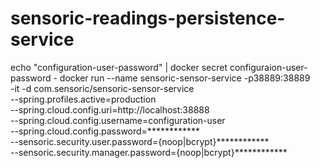 # sensoric-readings-persistence-service

echo "configuration-user-password" | docker secret configuraion-user-password -
docker run --name sensoric-sensor-service -p38889:38889 \
    -it -d com.sensoric/sensoric-sensor-service \
    --spring.profiles.active=production \
    --spring.cloud.config.uri=http://localhost:38888 \
    --spring.cloud.config.username=configuration-user \
    --spring.cloud.config.password=************ \
    --sensoric.security.user.password={noop|bcrypt}************ \
    --sensoric.security.manager.password={noop|bcrypt}************
